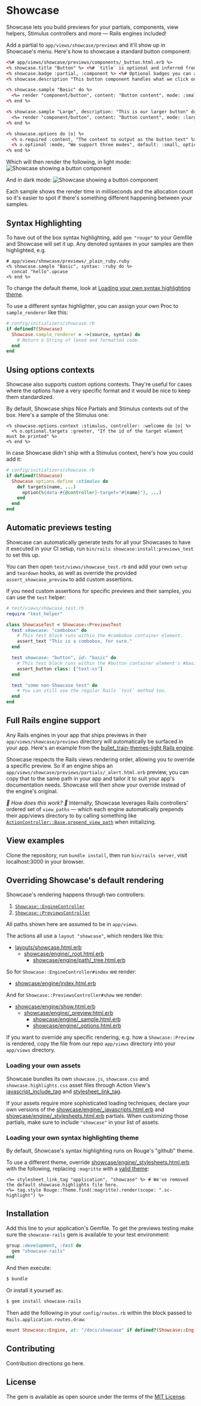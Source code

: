 # Showcase

Showcase lets you build previews for your partials, components, view helpers, Stimulus controllers and more — Rails engines included!

Add a partial to `app/views/showcase/previews` and it'll show up in Showcase's menu. Here's how to showcase a standard button component:

```html
<%# app/views/showcase/previews/components/_button.html.erb %>
<% showcase.title "Button" %> <%# `title` is optional and inferred from the filename, by default. %>
<% showcase.badge :partial, :component %> <%# Optional badges you can add to further clarify the type of the showcase. %>
<% showcase.description "This button component handles what we click on" %>

<% showcase.sample "Basic" do %>
  <%= render "component/button", content: "Button content", mode: :small %>
<% end %>

<% showcase.sample "Large", description: "This is our larger button" do %>
  <%= render "component/button", content: "Button content", mode: :large %>
<% end %>

<% showcase.options do |o| %>
  <% o.required :content, "The content to output as the button text" %>
  <% o.optional :mode, "We support three modes", default: :small, options: %i[ small medium large ] %>
<% end %>
```

Which will then render the following, in light mode:
![](/readme/example-light.png?raw=true "Showcase showing a button component")

And in dark mode:
![](/readme/example-dark.png?raw=true "Showcase showing a button component")

Each sample shows the render time in milliseconds and the allocation count so it's easier to spot if there's something different happening between your samples.

## Syntax Highlighting

To have out of the box syntax highlighting, add `gem "rouge"` to your Gemfile and Showcase will set it up. Any denoted syntaxes in your samples are then highlighted, e.g.

```erb
# app/views/showcase/previews/_plain_ruby.ruby
<% showcase.sample "Basic", syntax: :ruby do %>
  concat "hello".upcase
<% end %>
```

To change the default theme, look at [Loading your own syntax highlighting theme](#loading-your-own-syntax-highlighting-theme).

To use a different syntax highlighter, you can assign your own Proc to `sample_renderer` like this:

```ruby
# config/initializers/showcase.rb
if defined?(Showcase)
  Showcase.sample_renderer = ->(source, syntax) do
    # Return a String of lexed and formatted code.
  end
end
```

## Using options contexts

Showcase also supports custom options contexts. They're useful for cases where the options have a very specific format and it would be nice to keep them standardized.

By default, Showcase ships Nice Partials and Stimulus contexts out of the box. Here's a sample of the Stimulus one:

```erb
<% showcase.options.context :stimulus, controller: :welcome do |o| %>
  <% o.optional.targets :greeter, "If the id of the target element must be printed" %>
<% end %>
```

In case Showcase didn't ship with a Stimulus context, here's how you could add it:

```ruby
# config/initializers/showcase.rb
if defined?(Showcase)
  Showcase.options.define :stimulus do
    def targets(name, ...)
      option(%(data-#{@controller}-target="#{name}"), ...)
    end
  end
end
```

## Automatic previews testing

Showcase can automatically generate tests for all your Showcases to have it executed in your CI setup, run `bin/rails showcase:install:previews_test` to set this up.

 You can then open `test/views/showcase_test.rb` and add your own `setup` and `teardown` hooks, as well as override the provided `assert_showcase_preview` to add custom assertions.

If you need custom assertions for specific previews and their samples, you can use the `test` helper:

```ruby
# test/views/showcase_test.rb
require "test_helper"

class ShowcaseTest < Showcase::PreviewsTest
  test showcase: "combobox" do
    # This test block runs within the #combobox container element.
    assert_text "This is a combobox, for sure."
  end

  test showcase: "button", id: "basic" do
    # This test block runs within the #button container element's #basic sample.
    assert_button class: ["text-xs"]
  end

  test "some non-Showcase test" do
    # You can still use the regular Rails `test` method too.
  end
end
```

## Full Rails engine support

Any Rails engines in your app that ships previews in their `app/views/showcase/previews` directory will automatically be surfaced in your app. Here's an example from the [bullet_train-themes-light Rails engine](https://github.com/bullet-train-co/bullet_train-core/tree/main/bullet_train-themes-light/app/views/showcase/previews).

Showcase respects the Rails views rendering order, allowing you to override a specific preview. So if an engine ships an `app/views/showcase/previews/partials/_alert.html.erb` preview, you can copy that to the same path in your app and tailor it to suit your app's documentation needs. Showcase will then show your override instead of the engine's original.

_📖 How does this work? 📖_ Internally, Showcase leverages Rails controllers' ordered set of `view_paths` — which each engine automatically prepends their app/views directory to by calling something like [`ActionController::Base.prepend_view_path`](https://github.com/rails/rails/blob/e78ed07e008676752b2ed2cff97e74b31ffacaf5/railties/lib/rails/engine.rb#L606) when initializing.

## View examples

Clone the repository, run `bundle install`, then run `bin/rails server`, visit localhost:3000 in your browser.

## Overriding Showcase's default rendering

Showcase's rendering happens through two controllers:

1. [`Showcase::EngineController`](app/controllers/showcase/engine_controller.rb)
1. [`Showcase::PreviewsController`](app/controllers/showcase/previews_controller.rb)

All paths shown here are assumed to be in `app/views`.

The actions all use a `layout "showcase"`, which renders like this:

- [layouts/showcase.html.erb](app/views/layouts/showcase.html.erb)
  - [showcase/engine/_root.html.erb](app/views/showcase/engine/_root.html.erb)
    - [showcase/engine/path/_tree.html.erb](app/views/showcase/engine/path/_tree.html.erb)

So for `Showcase::EngineController#index` we render:

- [showcase/engine/index.html.erb](app/views/showcase/engine/index.html.erb)

And for `Showcase::PreviewsController#show` we render:

- [showcase/engine/show.html.erb](app/views/showcase/engine/show.html.erb)
  - [showcase/engine/_preview.html.erb](app/views/showcase/engine/_preview.html.erb)
    - [showcase/engine/_sample.html.erb](app/views/showcase/engine/_sample.html.erb)
    - [showcase/engine/_options.html.erb](app/views/showcase/engine/_options.html.erb)

If you want to override any specific rendering, e.g. how a `Showcase::Preview` is rendered,
copy the file from our repo `app/views` directory into your `app/views` directory.

### Loading your own assets

Showcase bundles its own `showcase.js`, `showcase.css` and `showcase.highlights.css` asset files through
Action View's [javascript_include_tag][] and [stylesheet_link_tag][].

If your assets require more sophisticated loading techniques, declare your own
versions of the [showcase/engine/_javascripts.html.erb][] and
[showcase/engine/_stylesheets.html.erb][] partials. When customizing those
partials, make sure to include `"showcase"` in your list of assets.

[javascript_include_tag]: https://edgeapi.rubyonrails.org/classes/ActionView/Helpers/AssetTagHelper.html#method-i-javascript_include_tag
[stylesheet_link_tag]: https://edgeapi.rubyonrails.org/classes/ActionView/Helpers/AssetTagHelper.html#method-i-stylesheet_link_tag
[showcase/engine/_javascripts.html.erb]: ./showcase/engine/_javascripts.html.erb
[showcase/engine/_stylesheets.html.erb]: ./showcase/engine/_stylesheets.html.erb

### Loading your own syntax highlighting theme

By default, Showcase's syntax highlighting runs on Rouge's "github" theme.

To use a different theme, override [showcase/engine/_stylesheets.html.erb][] with the following, replacing `:magritte` with a [valid theme](rouge-themes):

```erb
<%= stylesheet_link_tag "application", "showcase" %> # We've removed the default showcase.highlights file here.
<%= tag.style Rouge::Theme.find(:magritte).render(scope: ".sc-highlight") %>
```

[rouge-themes]: https://github.com/rouge-ruby/rouge/tree/master/lib/rouge/themes

## Installation

Add this line to your application's Gemfile. To get the previews testing make sure the `showcase-rails` gem is available to your test environment:

```ruby
group :development, :test do
  gem "showcase-rails"
end
```

And then execute:
```bash
$ bundle
```

Or install it yourself as:
```bash
$ gem install showcase-rails
```

Then add the following in your `config/routes.rb` within the block passed to `Rails.application.routes.draw`:

```ruby
mount Showcase::Engine, at: "/docs/showcase" if defined?(Showcase::Engine)
```

## Contributing
Contribution directions go here.

## License
The gem is available as open source under the terms of the [MIT License](https://opensource.org/licenses/MIT).

